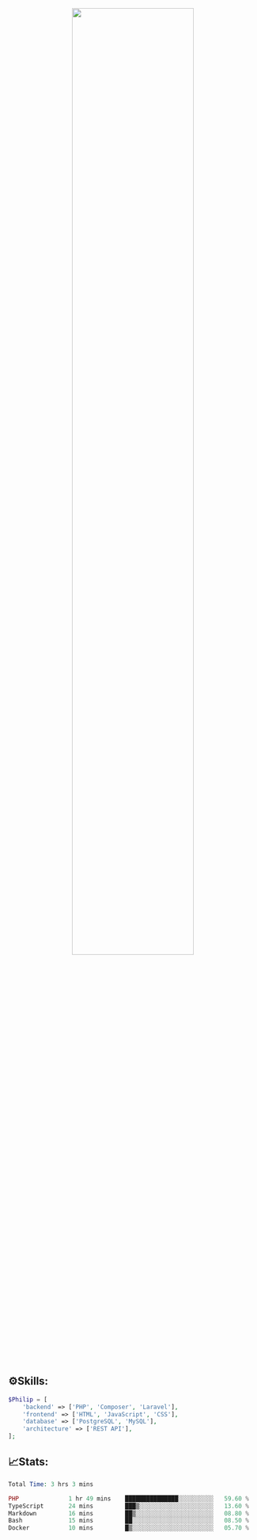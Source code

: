 <div align="center">
<img src="https://readme-typing-svg.demolab.com?font=Inconsolata&weight=500&size=50&duration=4000&pause=300&color=A7A459&center=true&vCenter=true&multiline=true&repeat=false&random=false&width=1300&height=140&lines=Hello,+Привет;I'm+Philip+a+beginner+backend+developer+in+php" width="70%" />
</div>

## ⚙️Skills:
```php
$Philip = [
    'backend' => ['PHP', 'Composer', 'Laravel'],
    'frontend' => ['HTML', 'JavaScript', 'CSS'],
    'database' => ['PostgreSQL', 'MySQL'],
    'architecture' => ['REST API'],
];
```
## 📈Stats:
<!--START_SECTION:waka-->

```PHP
Total Time: 3 hrs 3 mins

PHP              1 hr 49 mins    ███████████████░░░░░░░░░░   59.60 %
TypeScript       24 mins         ███▒░░░░░░░░░░░░░░░░░░░░░   13.60 %
Markdown         16 mins         ██▒░░░░░░░░░░░░░░░░░░░░░░   08.80 %
Bash             15 mins         ██░░░░░░░░░░░░░░░░░░░░░░░   08.50 %
Docker           10 mins         █▒░░░░░░░░░░░░░░░░░░░░░░░   05.70 %
```

<!--END_SECTION:waka-->


